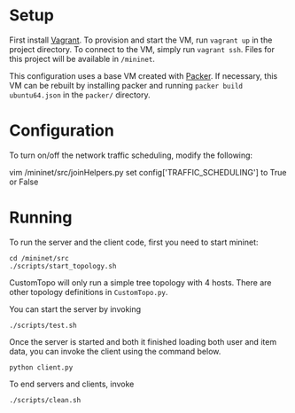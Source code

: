 # Setup

First install [Vagrant](http://www.vagrantup.com/downloads.html).
To provision and start the VM, run `vagrant up` in the project directory.
To connect to the VM, simply run `vagrant ssh`.
Files for this project will be available in `/mininet`.

This configuration uses a base VM created with [Packer](http://packer.io/).
If necessary, this VM can be rebuilt by installing packer and running `packer build ubuntu64.json` in the `packer/` directory.

# Configuration

To turn on/off the network traffic scheduling, modify the following:

   vim /mininet/src/joinHelpers.py
   set config['TRAFFIC_SCHEDULING'] to True or False

# Running

To run the server and the client code, first you need to start mininet:

    cd /mininet/src
    ./scripts/start_topology.sh

CustomTopo will only run a simple tree topology with 4 hosts.
There are other topology definitions in `CustomTopo.py`.

You can start the server by invoking

    ./scripts/test.sh

Once the server is started and both it finished loading both user and item
data, you can invoke the client using the command below.

    python client.py

To end servers and clients, invoke

    ./scripts/clean.sh
